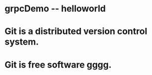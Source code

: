 # grpcDemo -- helloworld
# Git is a distributed version control system.
# Git is free software gggg.
